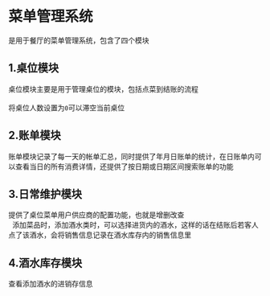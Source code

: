 菜单管理系统<br>  
==
是用于餐厅的菜单管理系统，包含了四个模块<br>  

1.桌位模块<br>  
---
 
 桌位模块主要是用于管理桌位的模块，包括点菜到结账的流程<br>  
 将桌位人数设置为`0`可以滞空当前桌位<br>
 

2.账单模块<br>  
---
 
 账单模块记录了每一天的帐单汇总，同时提供了年月日账单的统计，在日账单内可以查看当日的所有消费详情，还提供了按日期或日期区间搜索账单的功能<br>  

3.日常维护模块<br>  
--

提供了桌位菜单用户供应商的配置功能，也就是增删改查<br>  
添加菜品时，添加酒水类时，可以选择进货内的酒水，这样的话在结账后若客人点了该酒水，会将销售信息记录在酒水库存内的销售信息里<br>

4.酒水库存模块<br>  
 --

查看添加酒水的进销存信息<br>  








